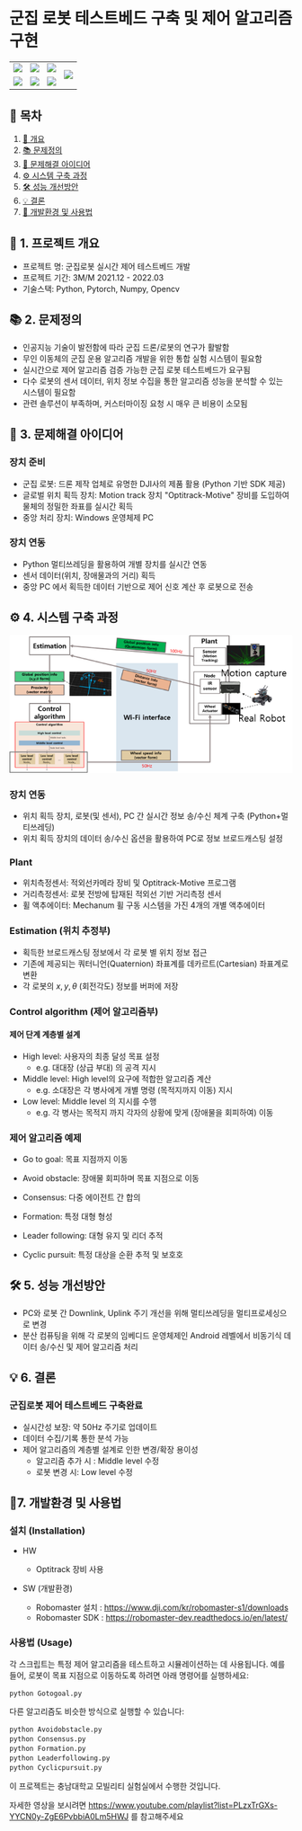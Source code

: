 # 군집 로봇 테스트베드 구축 및 제어 알고리즘 구현

<table>
  <tr>
    <td><img src="https://github.com/user-attachments/assets/02173d7c-6904-47db-99b2-20c5cc657b2e" width="200"/></td>
    <td><img src="https://github.com/user-attachments/assets/e4e1c530-b803-40e1-a53f-263e01b3aca7" width="200"/></td>
    <td><img src="https://github.com/user-attachments/assets/9abeff15-d530-4a2f-93cf-0e21465c6bf9" width="200"/></td>
    <td rowspan="2"><img src="https://github.com/user-attachments/assets/9cccd273-e668-449f-af7c-282fc7f8fa97" width="400"/></td>
  </tr>
  <tr>
    <td><img src="https://github.com/user-attachments/assets/f5d0a633-bb3e-47cb-9df2-1543d886eca9" width="200"/></td>
    <td><img src="https://github.com/user-attachments/assets/a7002302-eb93-49a2-8634-a670e2af97fd" width="200"/></td>
    <td><img src="https://github.com/user-attachments/assets/7f5f2b42-3aa2-4be8-8db7-f0e2f475e7c1" width="200"/></td>
    </tr>
</table>

## 📗 목차

1. [📝 개요](#📝-1.-프로젝트-개요)
2. [📚 문제정의](#📚-2.-문제정의)
3. [📃 문제해결 아이디어](#📃-3.-문제해결-아이디어)
4. [⚙️ 시스템 구축 과정](#⚙️-4.-시스템-구축-과정)
5. [🛠️ 성능 개선방안](#-6.-성능-개선방안)
6. [💡 결론](#💡-7.-결론)
7. [🚀 개발환경 및 사용법](#🚀-7.-개발환경-및-사용법)

## **📝 1. 프로젝트 개요**
- 프로젝트 명: 군집로봇 실시간 제어 테스트베드 개발
- 프로젝트 기간: 3M/M 2021.12 - 2022.03
- 기술스택: Python, Pytorch, Numpy, Opencv


## **📚 2. 문제정의**
- 인공지능 기술이 발전함에 따라 군집 드론/로봇의 연구가 활발함
- 무인 이동체의 군집 운용 알고리즘 개발을 위한 통합 실험 시스템이 필요함
- 실시간으로 제어 알고리즘 검증 가능한 군집 로봇 테스트베드가 요구됨
- 다수 로봇의 센서 데이터, 위치 정보 수집을 통한 알고리즘 성능을 분석할 수 있는 시스템이 필요함
- 관련 솔루션이 부족하며, 커스터마이징 요청 시 매우 큰 비용이 소모됨


## **📃 3. 문제해결 아이디어**
### 장치 준비
- 군집 로봇: 드론 제작 업체로 유명한 DJI사의 제품 활용 (Python 기반 SDK 제공)
- 글로벌 위치 획득 장치: Motion track 장치 "Optitrack-Motive" 장비를 도입하여 물체의 정밀한 좌표를 실시간 획득
- 중앙 처리 장치: Windows 운영체제 PC

### 장치 연동
- Python 멀티쓰레딩을 활용하여 개별 장치를 실시간 연동
- 센서 데이터(위치, 장애물과의 거리) 획득
- 중앙 PC 에서 획득한 데이터 기반으로 제어 신호 계산 후 로봇으로 전송


## **⚙️ 4. 시스템 구축 과정**
![system-framework](./img/system_framework.png)
### 장치 연동
- 위치 획득 장치, 로봇(및 센서), PC 간 실시간 정보 송/수신 체계 구축 (Python+멀티쓰레딩)
- 위치 획득 장치의 데이터 송/수신 옵션을 활용하여 PC로 정보 브로드캐스팅 설정

### Plant
- 위치측정센서: 적외선카메라 장비 및 Optitrack-Motive 프로그램
- 거리측정센서: 로봇 전방에 탑재된 적외선 기반 거리측정 센서
- 휠 액추에이터: Mechanum 휠 구동 시스템을 가진 4개의 개별 액추에이터

### Estimation (위치 추정부)
- 획득한 브로드캐스팅 정보에서 각 로봇 별 위치 정보 접근
- 기존에 제공되는 쿼터니언(Quaternion) 좌표계를 데카르트(Cartesian) 좌표계로 변환
- 각 로봇의 $x, y, \theta$ (회전각도) 정보를 버퍼에 저장

### Control algorithm (제어 알고리즘부)
#### 제어 단계 계층별 설계
- High level: 사용자의 최종 달성 목표 설정
    - e.g. 대대장 (상급 부대) 의 공격 지시
- Middle level: High level의 요구에 적합한 알고리즘 계산
    - e.g. 소대장은 각 병사에게 개별 명령 (목적지까지 이동) 지시
- Low level: Middle level 의 지시를 수행
    - e.g. 각 병사는 목적지 까지 각자의 상황에 맞게 (장애물을 회피하여) 이동

### 제어 알고리즘 예제
- Go to goal: 목표 지점까지 이동
- Avoid obstacle: 장애물 회피하며 목표 지점으로 이동
- Consensus: 다중 에이전트 간 합의

- Formation: 특정 대형 형성
- Leader following: 대형 유지 및 리더 추적
- Cyclic pursuit: 특정 대상을 순환 추적 및 보호호


## **🛠️ 5. 성능 개선방안**
- PC와 로봇 간 Downlink, Uplink 주기 개선을 위해 멀티쓰레딩을 멀티프로세싱으로 변경
- 분산 컴퓨팅을 위해 각 로봇의 임베디드 운영체제인 Android 레벨에서 비동기식 데이터 송/수신 및 제어 알고리즘 처리

## **💡 6. 결론**
### 군집로봇 제어 테스트베드 구축완료
  - 실시간성 보장: 약 50Hz 주기로 업데이트
  - 데이터 수집/기록 통한 분석 가능
  - 제어 알고리즘의 계층별 설계로 인한 변경/확장 용이성
    - 알고리즘 추가 시 : Middle level 수정
    - 로봇 변경 시: Low level 수정


## **🚀7. 개발환경 및 사용법**
### 설치 (Installation)

- HW
  - Optitrack 장비 사용

- SW (개발환경)
   - Robomaster 설치 : https://www.dji.com/kr/robomaster-s1/downloads
   - Robomaster SDK : https://robomaster-dev.readthedocs.io/en/latest/

### 사용법 (Usage)

각 스크립트는 특정 제어 알고리즘을 테스트하고 시뮬레이션하는 데 사용됩니다. 예를 들어, 로봇이 목표 지점으로 이동하도록 하려면 아래 명령어를 실행하세요:

```bash
python Gotogoal.py
```

다른 알고리즘도 비슷한 방식으로 실행할 수 있습니다:

```bash
python Avoidobstacle.py
python Consensus.py
python Formation.py
python Leaderfollowing.py
python Cyclicpursuit.py
```

이 프로젝트는 충남대학교 모빌리티 실험실에서 수행한 것입니다.

자세한 영상을 보시려면 https://www.youtube.com/playlist?list=PLzxTrGXs-YYCN0y-ZgE6PvbbiA0Lm5HWJ 를 참고해주세요

